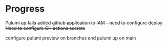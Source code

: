 # Progress

~~Pulumi up fails~~
~~added github application to IAM - need to configure deploy~~
~~Need to configure GH actions secrets~~

configure pulumi preview on branches and pulumi up on main
